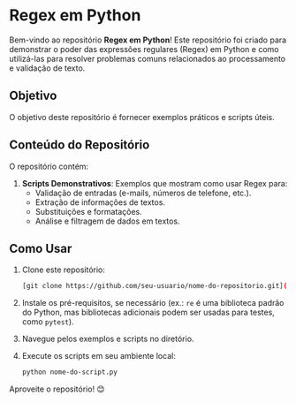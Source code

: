 # Regex em Python

Bem-vindo ao repositório **Regex em Python**! Este repositório foi criado para demonstrar o poder das expressões regulares (Regex) em Python e como utilizá-las para resolver problemas comuns relacionados ao processamento e validação de texto.

## Objetivo

O objetivo deste repositório é fornecer exemplos práticos e scripts úteis.

## Conteúdo do Repositório

O repositório contém:

1. **Scripts Demonstrativos**: Exemplos que mostram como usar Regex para:
   - Validação de entradas (e-mails, números de telefone, etc.).
   - Extração de informações de textos.
   - Substituições e formatações.
   - Análise e filtragem de dados em textos.

## Como Usar

1. Clone este repositório:
   ```bash
   [git clone https://github.com/seu-usuario/nome-do-repositorio.git](https://github.com/marcelsferreira/python_regex.git)
   ```

2. Instale os pré-requisitos, se necessário (ex.: `re` é uma biblioteca padrão do Python, mas bibliotecas adicionais podem ser usadas para testes, como `pytest`).

3. Navegue pelos exemplos e scripts no diretório.

4. Execute os scripts em seu ambiente local:
   ```bash
   python nome-do-script.py
   ```


Aproveite o repositório! 😊
